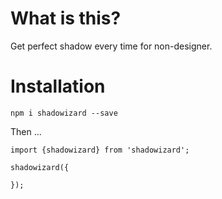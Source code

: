 # What is this?

Get perfect shadow every time for non-designer.

# Installation

`npm i shadowizard --save`

Then ...

```
import {shadowizard} from 'shadowizard';

shadowizard({

});
```